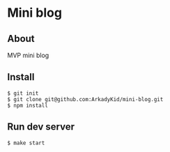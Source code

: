 # Mini blog

## About

MVP mini blog

## Install

````
$ git init
$ git clone git@github.com:ArkadyKid/mini-blog.git
$ npm install
````

## Run dev server

````
$ make start
````
